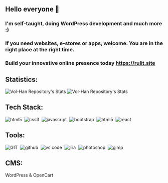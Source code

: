 ## Hello everyone 👋

### I'm self-taught, doing WordPress development and much more :)
### If you need websites, e-stores or apps, welcome. You are in the right place at the right time.
### Build your innovative online presence today https://rulit.site


## Statistics:

![Vol-Han Repository's Stats](https://github-readme-stats.vercel.app/api?username=Vol-Han&show_icons=true)
![Vol-Han Repository's Stats](https://github-readme-stats.vercel.app/api/top-langs/?username=Vol-Han&theme=gray-green)

## Tech Stack:

<img alt="html5" src="https://img.shields.io/badge/html-555.svg?&style=for-the-badge&logo=html5&logoColor=fff&logoWidth=20&labelColor=e34c26" />&nbsp;
<img alt="css3" src="https://img.shields.io/badge/css-555.svg?&style=for-the-badge&logo=css3&logoColor=fff&logoWidth=20&labelColor=264de4" />&nbsp;
<img alt="javascript" src="https://img.shields.io/badge/javascript-555.svg?&style=for-the-badge&logo=javascript&logoColor=323330&logoWidth=20&labelColor=f0db4f" />&nbsp;
<img alt="bootstrap" src="https://img.shields.io/badge/bootstrap-555.svg?&style=for-the-badge&logo=bootstrap&logoColor=fff&logoWidth=20&labelColor=7952b3" />&nbsp;
<img alt="html5" src="https://img.shields.io/badge/material ui-555.svg?&style=for-the-badge&logo=material-ui&logoColor=fff&logoWidth=20&labelColor=2191eb" />&nbsp;
<img alt="react" src="https://img.shields.io/badge/react-555.svg?&style=for-the-badge&logo=react&logoColor=61dafb&logoWidth=20&labelColor=282c34" />&nbsp;

## Tools:

<img alt="GIT" src="https://img.shields.io/badge/git-555.svg?&style=for-the-badge&logo=git&logoColor=fff&logoWidth=20&labelColor=f15030" />&nbsp;
<img alt="github" src="https://img.shields.io/badge/github-555.svg?&style=for-the-badge&logo=github&logoColor=fff&logoWidth=20&labelColor=24292f" />&nbsp;
<img alt="vs code" src="https://img.shields.io/badge/vs code-555.svg?&style=for-the-badge&logo=visual-studio-code&logoColor=fff&logoWidth=20&labelColor=0066B8" />&nbsp;
<img alt="jira" src="https://img.shields.io/badge/jira-555.svg?&style=for-the-badge&logo=jira&logoColor=2684ff&logoWidth=20&labelColor=ebedf0" />&nbsp; 
<img alt="photoshop" src="https://img.shields.io/badge/photoshop-454545.svg?&style=for-the-badge&logo=adobe-photoshop&logoColor=2fa8fb&logoWidth=20&labelColor=001733" />&nbsp;
<img alt="gimp" src="https://img.shields.io/badge/gimp-555.svg?&style=for-the-badge&logo=gimp&logoColor=fff&logoWidth=20&labelColor=0e2426" />&nbsp;

## CMS:
WordPress &
OpenCart
